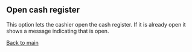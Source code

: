 ## Open cash register
This option lets the cashier open the cash register. If it is already open it shows a message indicating that is open.

[Back to main](../README.md)